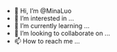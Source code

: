 - 👋 Hi, I’m @MinaLuo
- 👀 I’m interested in ...
- 🌱 I’m currently learning ...
- 💞️ I’m looking to collaborate on ...
- 📫 How to reach me ...

<!---
MinaLuo/MinaLuo is a ✨ special ✨ repository because its `README.md` (this file) appears on your GitHub profile.
You can click the Preview link to take a look at your changes.
--->
